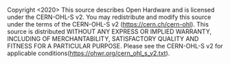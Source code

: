 Copyright <Blaster1920> <2020>
This source describes Open Hardware and is licensed under the
CERN-OHL-S v2.
You may redistribute and modify this source under the terms of the
CERN-OHL-S v2 (https://cern.ch/cern-ohl). This source is distributed
WITHOUT ANY EXPRESS OR IMPLIED WARRANTY, INCLUDING OF
MERCHANTABILITY, SATISFACTORY QUALITY AND FITNESS FOR A
PARTICULAR PURPOSE. Please see the CERN-OHL-S v2 for applicable
conditions(https://ohwr.org/cern_ohl_s_v2.txt).
